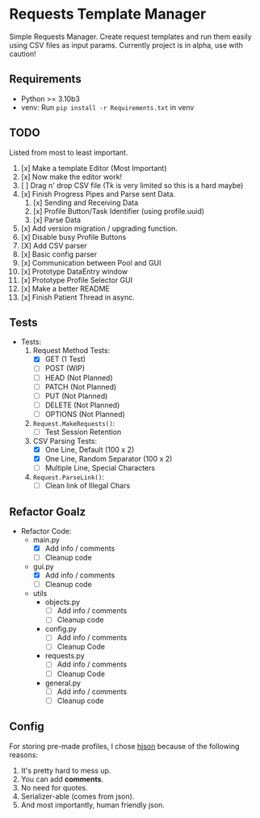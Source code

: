 # Requests Template Manager

Simple Requests Manager.
Create request templates and run them easily using CSV files as input params.
Currently project is in alpha, use with caution!

## Requirements

- Python >= 3.10b3
- venv: Run ``` pip install -r Requirements.txt ``` in venv

## TODO

Listed from most to least important.

1. [x] Make a template Editor (Most Important)
2. [x] Now make the editor work!
3. [ ] Drag n' drop CSV file (Tk is very limited so this is a hard maybe)
4. [x] Finish Progress Pipes and Parse sent Data.
   1. [x] Sending and Receiving Data
   2. [x] Profile Button/Task Identifier (using profile.uuid)
   3. [x] Parse Data
5. [x] Add version migration / upgrading function.
6. [x] Disable busy Profile Buttons
7. [X] Add CSV parser
8. [x] Basic config parser
9. [x] Communication between Pool and GUI
10. [x] Prototype DataEntry window
11. [x] Prototype Profile Selector GUI
12. [x] Make a better README
13. [x] Finish Patient Thread in async.

## Tests

- Tests:
   1. Request Method Tests:
        - [X] GET       (1 Test)
        - [ ] POST      (WIP)
        - [ ] HEAD      (Not Planned)
        - [ ] PATCH     (Not Planned)
        - [ ] PUT       (Not Planned)
        - [ ] DELETE    (Not Planned)
        - [ ] OPTIONS   (Not Planned)
   2. ```Request.MakeRequests()```:
        - [ ] Test Session Retention
   3. CSV Parsing Tests:
        - [x] One Line, Default             (100 x 2)
        - [x] One Line, Random Separator    (100 x 2)
        - [ ] Multiple Line, Special Characters
   4. ```Request.ParseLink()```:
      - [ ] Clean link of Illegal Chars

## Refactor Goalz

- Refactor Code:
  - main.py
    - [x] Add info / comments
    - [ ] Cleanup code
  - gui.py
    - [x] Add info / comments
    - [ ] Cleanup code
  - utils
    - objects.py
      - [ ] Add info / comments
      - [ ] Cleanup code
    - config.py
      - [ ] Add info / comments
      - [ ] Cleanup Code
    - requests.py
      - [ ] Add info / comments
      - [ ] Cleanup Code
    - general.py
      - [ ] Add info / comments
      - [ ] Cleanup code

## Config

For storing pre-made profiles, I chose [hjson](https://hjson.github.io) because of the following reasons:

1. It's pretty hard to mess up.
2. You can add **comments**.
3. No need for quotes.
4. Serializer-able (comes from json).
5. And most importantly, human friendly json.
